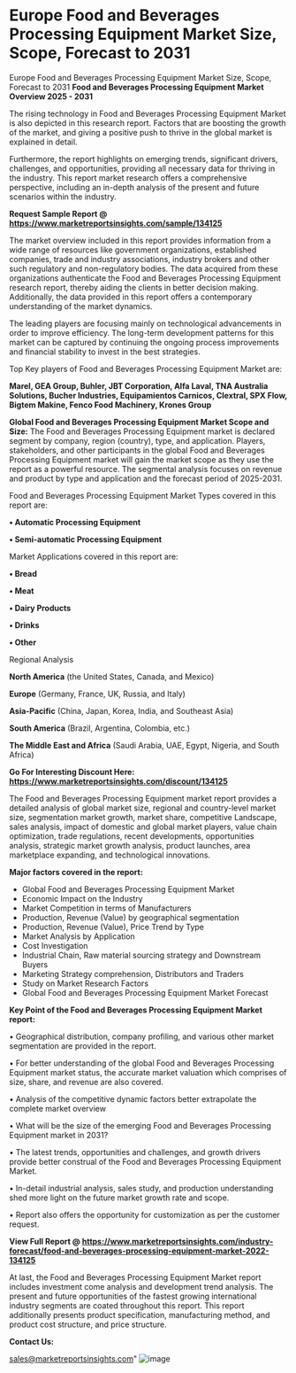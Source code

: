 # Europe Food and Beverages Processing Equipment Market Size, Scope, Forecast to 2031
Europe Food and Beverages Processing Equipment Market Size, Scope, Forecast to 2031
<Strong> Food and Beverages Processing Equipment Market Overview 2025 - 2031</strong>

The rising technology in Food and Beverages Processing Equipment Market is also depicted in this research report. Factors that are boosting the growth of the market, and giving a positive push to thrive in the global market is explained in detail.

Furthermore, the report highlights on emerging trends, significant drivers, challenges, and opportunities, providing all necessary data for thriving in the industry. This report market research offers a comprehensive perspective, including an in-depth analysis of the present and future scenarios within the industry.

<strong>Request Sample Report @ <a href=https://www.marketreportsinsights.com/sample/134125>https://www.marketreportsinsights.com/sample/134125</a></strong>

The market overview included in this report provides information from a wide range of resources like government organizations, established companies, trade and industry associations, industry brokers and other such regulatory and non-regulatory bodies. The data acquired from these organizations authenticate the Food and Beverages Processing Equipment research report, thereby aiding the clients in better decision making. Additionally, the data provided in this report offers a contemporary understanding of the market dynamics.

The leading players are focusing mainly on technological advancements in order to improve efficiency. The long-term development patterns for this market can be captured by continuing the ongoing process improvements and financial stability to invest in the best strategies.

Top Key players of Food and Beverages Processing Equipment Market are:

<strong>Marel, GEA Group, Buhler, JBT Corporation, Alfa Laval, TNA Australia Solutions, Bucher Industries, Equipamientos Carnicos, Clextral, SPX Flow, Bigtem Makine, Fenco Food Machinery, Krones Group</strong>

<strong><b>Global Food and Beverages Processing Equipment Market Scope and Size:</b></strong>
The Food and Beverages Processing Equipment market is declared segment by company, region (country), type, and application. Players, stakeholders, and other participants in the global Food and Beverages Processing Equipment market will gain the market scope as they use the report as a powerful resource. The segmental analysis focuses on revenue and product by type and application and the forecast period of 2025-2031.

Food and Beverages Processing Equipment Market Types covered in this report are:

<strong>• Automatic Processing Equipment

• Semi-automatic Processing Equipment</strong>

Market Applications covered in this report are:

<strong>• Bread

• Meat

• Dairy Products

• Drinks

• Other</strong> 

Regional Analysis

<strong>North America</strong> (the United States, Canada, and Mexico)

<strong>Europe</strong> (Germany, France, UK, Russia, and Italy)

<strong>Asia-Pacific</strong> (China, Japan, Korea, India, and Southeast Asia)

<strong>South America</strong> (Brazil, Argentina, Colombia, etc.)

<strong>The Middle East and Africa</strong> (Saudi Arabia, UAE, Egypt, Nigeria, and South Africa)

<strong>Go For Interesting Discount Here: <a href=https://www.marketreportsinsights.com/discount/134125>https://www.marketreportsinsights.com/discount/134125</a></strong>

The Food and Beverages Processing Equipment market report provides a detailed analysis of global market size, regional and country-level market size, segmentation market growth, market share, competitive Landscape, sales analysis, impact of domestic and global market players, value chain optimization, trade regulations, recent developments, opportunities analysis, strategic market growth analysis, product launches, area marketplace expanding, and technological innovations.

<strong><b>Major factors covered in the report:</b></strong>
<ul>
  <li>Global Food and Beverages Processing Equipment Market </li>
  <li>Economic Impact on the Industry</li>
  <li>Market Competition in terms of Manufacturers</li>
  <li>Production, Revenue (Value) by geographical segmentation</li>
  <li>Production, Revenue (Value), Price Trend by Type</li>
  <li>Market Analysis by Application</li>
  <li>Cost Investigation</li>
  <li>Industrial Chain, Raw material sourcing strategy and Downstream Buyers</li>
  <li>Marketing Strategy comprehension, Distributors and Traders</li>
  <li>Study on Market Research Factors</li>
  <li>Global Food and Beverages Processing Equipment Market Forecast</li>
</ul>

<strong><b>Key Point of the Food and Beverages Processing Equipment Market report:</b></strong>

• Geographical distribution, company profiling, and various other market segmentation are provided in the report.

• For better understanding of the global Food and Beverages Processing Equipment market status, the accurate market valuation which comprises of size, share, and revenue are also covered.

• Analysis of the competitive dynamic factors better extrapolate the complete market overview

• What will be the size of the emerging Food and Beverages Processing Equipment market in 2031?

• The latest trends, opportunities and challenges, and growth drivers provide better construal of the Food and Beverages Processing Equipment Market.

• In-detail industrial analysis, sales study, and production understanding shed more light on the future market growth rate and scope.

• Report also offers the opportunity for customization as per the customer request.

<strong><b>View Full Report @ <a href=https://www.marketreportsinsights.com/industry-forecast/food-and-beverages-processing-equipment-market-2022-134125>https://www.marketreportsinsights.com/industry-forecast/food-and-beverages-processing-equipment-market-2022-134125</a></b></strong>


At last, the Food and Beverages Processing Equipment Market report includes investment come analysis and development trend analysis. The present and future opportunities of the fastest growing international industry segments are coated throughout this report. This report additionally presents product specification, manufacturing method, and product cost structure, and price structure.

<strong>Contact Us:</strong>

sales@marketreportsinsights.com"
![image](https://github.com/user-attachments/assets/de482d6e-f9f7-481a-bd34-8293c76b9da4)
